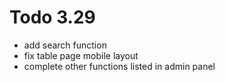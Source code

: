 # Todo 3.29

- add search function
- fix table page mobile layout
- complete other functions listed in admin panel
